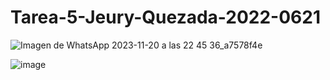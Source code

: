 # Tarea-5-Jeury-Quezada-2022-0621


![Imagen de WhatsApp 2023-11-20 a las 22 45 36_a7578f4e](https://github.com/JeuryQ-M-2022-0621/Tarea-5-/assets/140918324/5206dc0e-c0e9-49c1-b67e-c744805706cf)


![image](https://github.com/JeuryQ-M-2022-0621/Tarea-5-/assets/140918324/d99cf8d5-c51d-4fa9-bdc9-d4bcd9ef4758)
